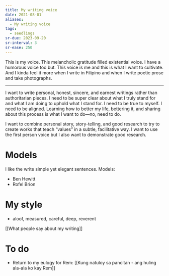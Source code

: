 ```yaml
---
title: My writing voice
date: 2021-08-01
aliases:
  - My writing voice
tags:
  - seedlings
sr-due: 2023-09-20
sr-interval: 3
sr-ease: 250
---
```

This is my voice. This melancholic gratitude filled existential voice. I have a humorous voice too but. This voice is me and this is what I want to cultivate. And I kinda feel it more when I write in Filipino and when I write poetic prose and take photographs.

***

I want to write personal, honest, sincere, and earnest writings rather than authoritarian pieces. I need to be super clear about what I truly stand for and what I am doing to uphold what I stand for. I need to be true to myself. I need to be aligned. Learning how to better my life, bettering it, and sharing about this process is what I want to do—no, need to do.

I want to combine personal story, story-telling, and good research to try to create works that teach “values” in a subtle, facilitative way. I want to use the first person voice but I also want to demonstrate good research.

# Models

I like the write simple yet elegant sentences. Models:

- Ben Hewitt
- Rofel Brion

# My style

- aloof, measured, careful, deep, reverent

[[What people say about my writing]]

# To do

- Return to my eulogy for Rem: [[Kung natuloy sa pancitan - ang huling ala-ala ko kay Rem]]
